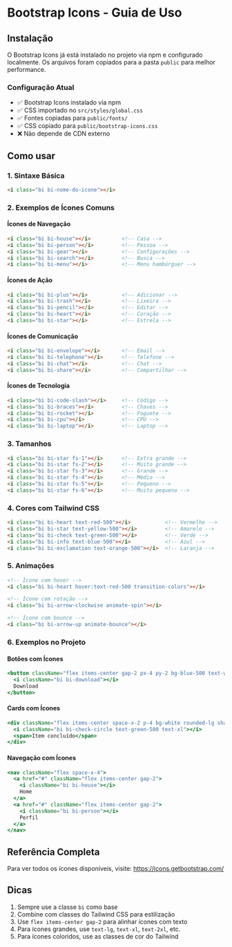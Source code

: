 # Bootstrap Icons - Guia de Uso

## Instalação
O Bootstrap Icons já está instalado no projeto via npm e configurado localmente. Os arquivos foram copiados para a pasta `public` para melhor performance.

### Configuração Atual
- ✅ Bootstrap Icons instalado via npm
- ✅ CSS importado no `src/styles/global.css`
- ✅ Fontes copiadas para `public/fonts/`
- ✅ CSS copiado para `public/bootstrap-icons.css`
- ❌ Não depende de CDN externo

## Como usar

### 1. Sintaxe Básica
```html
<i class="bi bi-nome-do-icone"></i>
```

### 2. Exemplos de Ícones Comuns

#### Ícones de Navegação
```html
<i class="bi bi-house"></i>          <!-- Casa -->
<i class="bi bi-person"></i>         <!-- Pessoa -->
<i class="bi bi-gear"></i>           <!-- Configurações -->
<i class="bi bi-search"></i>         <!-- Busca -->
<i class="bi bi-menu"></i>           <!-- Menu hambúrguer -->
```

#### Ícones de Ação
```html
<i class="bi bi-plus"></i>           <!-- Adicionar -->
<i class="bi bi-trash"></i>          <!-- Lixeira -->
<i class="bi bi-pencil"></i>         <!-- Editar -->
<i class="bi bi-heart"></i>          <!-- Coração -->
<i class="bi bi-star"></i>           <!-- Estrela -->
```

#### Ícones de Comunicação
```html
<i class="bi bi-envelope"></i>       <!-- Email -->
<i class="bi bi-telephone"></i>      <!-- Telefone -->
<i class="bi bi-chat"></i>           <!-- Chat -->
<i class="bi bi-share"></i>          <!-- Compartilhar -->
```

#### Ícones de Tecnologia
```html
<i class="bi bi-code-slash"></i>     <!-- Código -->
<i class="bi bi-braces"></i>         <!-- Chaves -->
<i class="bi bi-rocket"></i>         <!-- Foguete -->
<i class="bi bi-cpu"></i>            <!-- CPU -->
<i class="bi bi-laptop"></i>         <!-- Laptop -->
```

### 3. Tamanhos
```html
<i class="bi bi-star fs-1"></i>      <!-- Extra grande -->
<i class="bi bi-star fs-2"></i>      <!-- Muito grande -->
<i class="bi bi-star fs-3"></i>      <!-- Grande -->
<i class="bi bi-star fs-4"></i>      <!-- Médio -->
<i class="bi bi-star fs-5"></i>      <!-- Pequeno -->
<i class="bi bi-star fs-6"></i>      <!-- Muito pequeno -->
```

### 4. Cores com Tailwind CSS
```html
<i class="bi bi-heart text-red-500"></i>           <!-- Vermelho -->
<i class="bi bi-star text-yellow-500"></i>         <!-- Amarelo -->
<i class="bi bi-check text-green-500"></i>         <!-- Verde -->
<i class="bi bi-info text-blue-500"></i>           <!-- Azul -->
<i class="bi bi-exclamation text-orange-500"></i>  <!-- Laranja -->
```

### 5. Animações
```html
<!-- Ícone com hover -->
<i class="bi bi-heart hover:text-red-500 transition-colors"></i>

<!-- Ícone com rotação -->
<i class="bi bi-arrow-clockwise animate-spin"></i>

<!-- Ícone com bounce -->
<i class="bi bi-arrow-up animate-bounce"></i>
```

### 6. Exemplos no Projeto

#### Botões com Ícones
```jsx
<button className="flex items-center gap-2 px-4 py-2 bg-blue-500 text-white rounded">
  <i className="bi bi-download"></i>
  Download
</button>
```

#### Cards com Ícones
```jsx
<div className="flex items-center space-x-2 p-4 bg-white rounded-lg shadow">
  <i className="bi bi-check-circle text-green-500 text-xl"></i>
  <span>Item concluído</span>
</div>
```

#### Navegação com Ícones
```jsx
<nav className="flex space-x-4">
  <a href="#" className="flex items-center gap-2">
    <i className="bi bi-house"></i>
    Home
  </a>
  <a href="#" className="flex items-center gap-2">
    <i className="bi bi-person"></i>
    Perfil
  </a>
</nav>
```

## Referência Completa
Para ver todos os ícones disponíveis, visite: https://icons.getbootstrap.com/

## Dicas
1. Sempre use a classe `bi` como base
2. Combine com classes do Tailwind CSS para estilização
3. Use `flex items-center gap-2` para alinhar ícones com texto
4. Para ícones grandes, use `text-lg`, `text-xl`, `text-2xl`, etc.
5. Para ícones coloridos, use as classes de cor do Tailwind
